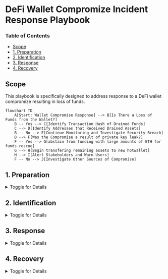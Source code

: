 # DeFi Wallet Compromize Incident Response Playbook

### Table of Contents
- [Scope](#scope)
- [1. Preparation](#1-preparation)
- [2. Identification](#2-identification)
- [3. Response](#3-response)
- [4. Recovery](#4-recovery)

## Scope
<a id="scope"></a>
This playbook is specifically designed to address response to a DeFi wallet compromize resulting in loss of funds.

```mermaid
flowchart TD
    A[Start: Wallet Compromise Response] --> B[Is There a Loss of Funds from the Wallet?]
    B -- Yes --> C[Identify Transaction Hash of Drained Funds]
    C --> D[Identify Addresses that Received Drained Assets]
    B -- No --> E[Continue Monitoring and Investigate Security Breach]
    D --> F[Was the Compromise a result of private key leak?]
    F -- Yes --> G[abstain from funding with large amounts of ETH for funds rescue]
    G --> H[Begin transfering remaining assets to new hotwallet]
    H --> I[Alert Stakeholders and Warn Users]
    F -- No --> J[Investigate Other Sources of Compromise]
```

## 1. Preparation
<a id="1-preparation"></a>
<details>
<summary>Toggle for Details</summary>

- Compile a detailed inventory of 
    - all blockchain assets and domains controlled by the organization.
        - Crucial for avoiding errors with internal digital resources.
    - personnel authorized to manage blockchain transactions and smart contracts.
- Formulate communication templates 
    - to inform external stakeholders about potential security threats.
- Create a new hot-wallet
    - write down seed phrase
    - quickly send any remaining funds from compromized wallet/s
- Implement wallet monitoring
    - monitor transactions and state changes accross wallets.
- Create an access list of employees who have access to seed phrases and private keys.

</details>

## 2. Identification
<a id="2-identification"></a>
<details>
<summary>Toggle for Details</summary>
- Monitoring alerts to loss of funds from wallet:
    
- Identify the transaction hash that resulted from the compormized wallet:
    - first transaction that drained funds.
    - receipt addresses.
    
- Identify the means which resulted in private key or seed phrase leak.
    - refer to [Stealer Malware](#) & [Phishing](../Phising/playbook.md)
    - private key hygiene
    - begin interviewing employees on access list

</details>

## 3. Response
<a id="3-response"></a>
<details>
<summary>Toggle for Details</summary>

- Immediate steps upon wallet drainage:
    - Avoid sending large amounts of ETH (or gas asset) to primary wallet.
    - Transfer any and all remaining funds and assets to the new hotwallet.
    - Alert internal security teams and start emergency protocols.
    - Issue organization-wide notifications to cease all blockchain-related operations temporarily.
    - Update any active contracts with new admin (if applicable).
- Liaise with blockchain networks or service providers for:
    - Assistance in tracking and halting malicious activities.
    - Support in recovering compromised assets, if possible.
    - Advice on fortifying security measures post-incident.



</details>

## 4. Recovery
<a id="4-recovery"></a>
<details>
<summary>Toggle for Details</summary>

- Analyze the incident to determine:
    - The failures in security controls pertaining to wallet (key phrase, private keys).
    - The full extent of damages, funds audit.
    - Necessary improvements in security protocols and staff training for prevention.
- Develop a recovery strategy encompassing:
    - Steps for safe resumption of all operations.
    - Stocktake of new and old wallets following incident.
    - Preventative measures against future incidents.
    - Communication plans to restore trust with affected parties.

</details>
